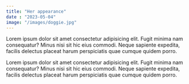 ```yaml
---
title: "Her appearance"
date : "2023-05-04"
image: "/images/doggie.jpg"
---
```





Lorem ipsum dolor sit amet consectetur adipisicing elit. Fugit minima nam consequatur? Minus nisi sit hic eius commodi. Neque sapiente expedita, facilis delectus placeat harum perspiciatis quae cumque quidem porro.

Lorem ipsum dolor sit amet consectetur adipisicing elit. Fugit minima nam consequatur? Minus nisi sit hic eius commodi. Neque sapiente expedita, facilis delectus placeat harum perspiciatis quae cumque quidem porro.